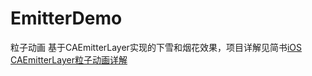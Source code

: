# EmitterDemo
粒子动画
基于CAEmitterLayer实现的下雪和烟花效果，项目详解见简书[iOS CAEmitterLayer粒子动画详解](http://www.jianshu.com/p/8a2f1b2224a4)
